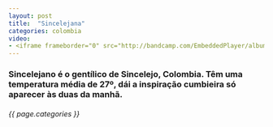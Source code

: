 ```yaml
---
layout: post
title:  "Sincelejana"
categories: colombia
video: 
- <iframe frameborder="0" src="http://bandcamp.com/EmbeddedPlayer/album=4126612645/size=large/bgcol=ffffff/linkcol=0687f5/tracklist=false/track=1390526868/transparent=true/" seamless></iframe>
---
```


### Sincelejano é o gentílico de Sincelejo, Colombia. Têm uma temperatura média de 27º, dái a inspiração cumbieira só aparecer às duas da manhã.
###### {{ page.categories }}